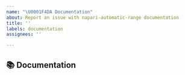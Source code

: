 ```yaml
---
name: "\U0001F4DA Documentation"
about: Report an issue with napari-automatic-range documentation
title: ''
labels: documentation
assignees: ''

---
```


## 📚 Documentation
<!-- A clear and concise description of the documentation that needs to be created/updated -->
